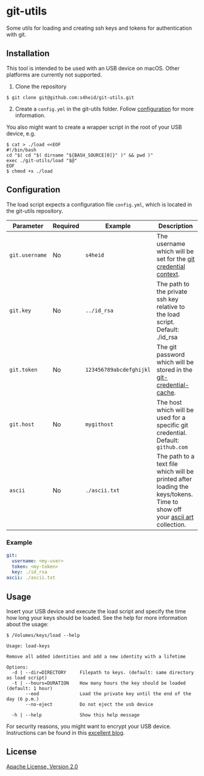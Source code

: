 # git-utils

Some utils for loading and creating ssh keys and tokens for authentication with git.

## Installation

This tool is intended to be used with an USB device on macOS. Other platforms are currently not supported.

1. Clone the repository

  ```console
  $ git clone git@github.com:s4heid/git-utils.git
  ```

2. Create a `config.yml` in the git-utils folder. Follow [configuration](#Configuration) for more information.

You also might want to create a wrapper script in the root of your USB device, e.g.

```console
$ cat > ./load <<EOF
#!/bin/bash
cd "$( cd "$( dirname "${BASH_SOURCE[0]}" )" && pwd )"
exec ./git-utils/load "$@"
EOF
$ chmod +x ./load
```

## Configuration

The load script expects a configuration file `config.yml`, which is located in
the git-utils repository.

| Parameter         | Required | Example                      | Description                                                |
| ----------------- | -------- | ---------------------------- | ---------------------------------------------------------- |
| `git.username`    | No       | `s4heid`                     | The username which will be set for the [git credential context](https://git-scm.com/docs/gitcredentials#Documentation/gitcredentials.txt-username). |
| `git.key`         | No       | `../id_rsa`                  | The path to the private ssh key relative to the load script. Default: ./id_rsa |
| `git.token`       | No       | `123456789abcdefghijkl`      | The git password which will be stored in the [git-credential-cache](https://git-scm.com/docs/git-credential-cache). |
| `git.host`        | No       | `mygithost`                  | The host which will be used for a specific git credential. Default: `github.com` |
| `ascii`           | No       | `./ascii.txt`                | The path to a text file which will be printed after loading the keys/tokens. Time to show off your [ascii art](https://en.wikipedia.org/wiki/ASCII_art) collection. |

### Example

```yaml
git:
  username: <my-user>
  token: <my-token>
  key: ./id_rsa
ascii: ./ascii.txt
```

## Usage

Insert your USB device and execute the load script and specify the time how long your keys should be loaded. See the help for more information about the usage:

```console
$ /Volumes/keys/load --help

Usage: load-keys

Remove all added identities and add a new identity with a lifetime

Options:
  -d | --dir=DIRECTORY     Filepath to keys. (default: same directory as load script)
  -t | --hours=DURATION    How many hours the key should be loaded (default: 1 hour)
       --eod               Load the private key until the end of the day (6 p.m.)
       --no-eject          Do not eject the usb device

  -h | --help              Show this help message
```

For security reasons, you might want to encrypt your USB device. Instructions can be found in this [excellent blog](http://tammersaleh.com/posts/building-an-encrypted-usb-drive-for-your-ssh-keys-in-os-x/).

## License

[Apache License, Version 2.0](./LICENSE)
